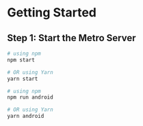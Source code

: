 # Getting Started

## Step 1: Start the Metro Server

```bash
# using npm
npm start

# OR using Yarn
yarn start

# using npm
npm run android

# OR using Yarn
yarn android
```
